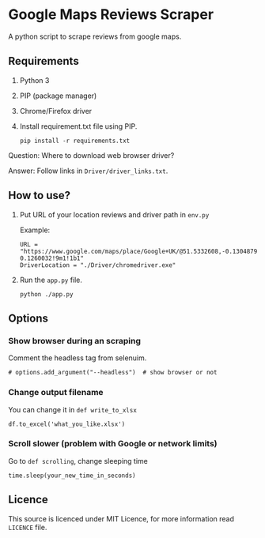 # Google Maps Reviews Scraper   
A python script to scrape reviews from google maps.
## Requirements
1. Python 3
2. PIP (package manager)
3. Chrome/Firefox driver
4. Install requirement.txt file using PIP. 
   
   `pip install -r requirements.txt `

Question: Where to download web browser driver?

Answer: Follow links in `Driver/driver_links.txt`.

## How to use?
1. Put URL of your location reviews and driver path in `env.py`
   
   Example:
   ```
   URL = "https://www.google.com/maps/place/Google+UK/@51.5332608,-0.1304879,17z/data=!4m7!3m6!1s0x48761b3c54efa6e1:0xc7053ab04745950d!8m2!3d51.5332609!4d-0.1260032!9m1!1b1"
   DriverLocation = "./Driver/chromedriver.exe"
   ```
 
2. Run the `app.py` file.

   ```
   python ./app.py
   ```
   
## Options

### Show browser during an scraping

Comment the headless tag from selenuim.

```
# options.add_argument("--headless")  # show browser or not
```

### Change output filename

You can change it in `def write_to_xlsx`

```
df.to_excel('what_you_like.xlsx')
```

### Scroll slower (problem with Google or network limits)

Go to `def scrolling`, change sleeping time

```
time.sleep(your_new_time_in_seconds)
```

## Licence

This source is licenced under MIT Licence, for more information read `LICENCE` file.